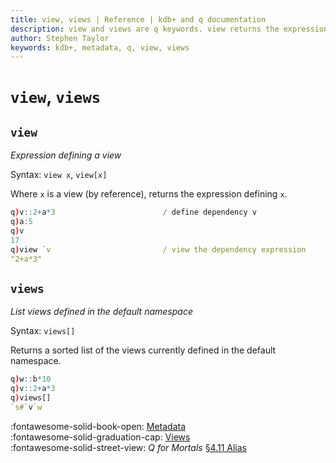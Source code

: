 ```yaml
---
title: view, views | Reference | kdb+ and q documentation
description: view and views are q keywords. view returns the expression defining a view. views lists views defined in the default namespace. 
author: Stephen Taylor
keywords: kdb+, metadata, q, view, views
---
```

# `view`, `views`





## `view`

_Expression defining a view_

Syntax: `view x`, `view[x]`

Where `x` is a view (by reference), returns the expression defining `x`.

```q
q)v::2+a*3                        / define dependency v
q)a:5
q)v
17
q)view `v                         / view the dependency expression
"2+a*3"
```



## `views`

_List views defined in the default namespace_

Syntax: `views[]`

Returns a sorted list of the views currently defined in the default namespace.

```q
q)w::b*10
q)v::2+a*3
q)views[]
`s#`v`w
```


:fontawesome-solid-book-open:
[Metadata](../basics/metadata.md) 
<br>
:fontawesome-solid-graduation-cap:
[Views](../learn/views.md)
<br>
:fontawesome-solid-street-view:
_Q for Mortals_
[§4.11 Alias](/q4m3/4_Operators/#411-alias)
